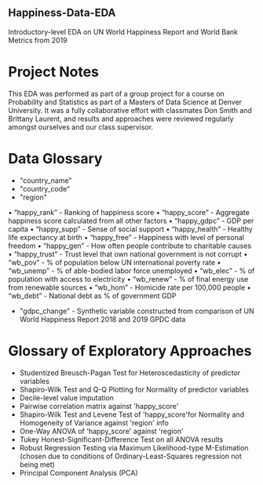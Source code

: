 ## Happiness-Data-EDA
Introductory-level EDA on UN World Happiness Report and World Bank Metrics from 2019

# Project Notes
This EDA was performed as part of a group project for a course on Probability and Statistics as part of
a Masters of Data Science at Denver University. It was a fully collaborative effort with classmates
Don Smith and Brittany Laurent, and results and approaches were reviewed regularly amongst ourselves
and our class supervisor.

# Data Glossary
* "country_name"
* "country_code"
* "region"

• “happy_rank” - Ranking of happiness score
• “happy_score” - Aggregate happiness score calculated from all other factors
• “happy_gdpc” - GDP per capita
• “happy_supp” - Sense of social support
• “happy_health” - Healthy life expectancy at birth
• “happy_free” - Happiness with level of personal freedom
• “happy_gen” - How often people contribute to charitable causes
• “happy_trust” - Trust level that own national government is not corrupt
• “wb_pov” - % of population below UN international poverty rate
• “wb_unemp” - % of able-bodied labor force unemployed
• “wb_elec” - % of population with access to electricity
• “wb_renew” - % of final energy use from renewable sources
• “wb_hom” - Homicide rate per 100,000 people
• “wb_debt” - National debt as % of government GDP

* "gdpc_change" - Synthetic variable constructed from comparison of UN World Happiness Report 2018 and 2019 GPDC data

# Glossary of Exploratory Approaches
* Studentized Breusch-Pagan Test for Heteroscedasticity of predictor variables
* Shapiro-Wilk Test and Q-Q Plotting for Normality of predictor variables
* Decile-level value imputation
* Pairwise correlation matrix against 'happy_score'
* Shapiro-Wilk Test and Levene Test of 'happy_score'for Normality and Homogeneity of Variance against 'region' info
* One-Way ANOVA of 'happy_score' against 'region'
* Tukey Honest-Significant-Difference Test on all ANOVA results
* Robust Regression Testing via Maximum Likelihood-type M-Estimation (chosen due to conditions of Ordinary-Least-Squares regression not being met)
* Principal Component Analysis (PCA)
